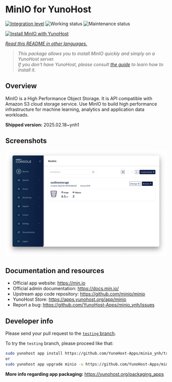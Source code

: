 <!--
N.B.: This README was automatically generated by <https://github.com/YunoHost/apps/tree/master/tools/readme_generator>
It shall NOT be edited by hand.
-->

# MinIO for YunoHost

[![Integration level](https://apps.yunohost.org/badge/integration/minio)](https://ci-apps.yunohost.org/ci/apps/minio/)
![Working status](https://apps.yunohost.org/badge/state/minio)
![Maintenance status](https://apps.yunohost.org/badge/maintained/minio)

[![Install MinIO with YunoHost](https://install-app.yunohost.org/install-with-yunohost.svg)](https://install-app.yunohost.org/?app=minio)

*[Read this README in other languages.](./ALL_README.md)*

> *This package allows you to install MinIO quickly and simply on a YunoHost server.*  
> *If you don't have YunoHost, please consult [the guide](https://yunohost.org/install) to learn how to install it.*

## Overview

MinIO is a High Performance Object Storage. It is API compatible with Amazon S3 cloud storage service. Use MinIO to build high performance infrastructure for machine learning, analytics and application data workloads.


**Shipped version:** 2025.02.18~ynh1

## Screenshots

![Screenshot of MinIO](./doc/screenshots/screenshot.png)

## Documentation and resources

- Official app website: <https://min.io>
- Official admin documentation: <https://docs.min.io/>
- Upstream app code repository: <https://github.com/minio/minio>
- YunoHost Store: <https://apps.yunohost.org/app/minio>
- Report a bug: <https://github.com/YunoHost-Apps/minio_ynh/issues>

## Developer info

Please send your pull request to the [`testing` branch](https://github.com/YunoHost-Apps/minio_ynh/tree/testing).

To try the `testing` branch, please proceed like that:

```bash
sudo yunohost app install https://github.com/YunoHost-Apps/minio_ynh/tree/testing --debug
or
sudo yunohost app upgrade minio -u https://github.com/YunoHost-Apps/minio_ynh/tree/testing --debug
```

**More info regarding app packaging:** <https://yunohost.org/packaging_apps>
